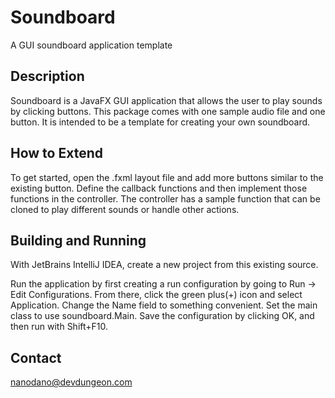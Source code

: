 # Soundboard

A GUI soundboard application template

## Description

Soundboard is a JavaFX GUI application that allows the user to play sounds by clicking buttons.
This package comes with one sample audio file and one button. It is intended to be a template for
creating your own soundboard.

## How to Extend

To get started, open the .fxml layout file and add more buttons similar to the existing button. Define the callback
functions and then implement those functions in the controller. The controller has a sample function that can be
cloned to play different sounds or handle other actions.

## Building and Running

With JetBrains IntelliJ IDEA, create a new project from this existing source.
 
Run the application by first creating a run configuration by going to Run -> Edit Configurations. From there,
click the green plus(+) icon and select Application. Change the Name field to something convenient. 
Set the main class to use soundboard.Main. Save the configuration by clicking OK, and then run with Shift+F10.

## Contact

nanodano@devdungeon.com